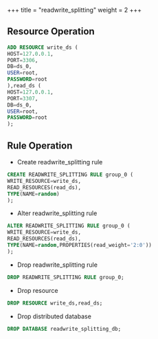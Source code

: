 +++
title = "readwrite_splitting"
weight = 2
+++

## Resource Operation

```sql
ADD RESOURCE write_ds (
HOST=127.0.0.1,
PORT=3306,
DB=ds_0,
USER=root,
PASSWORD=root
),read_ds (
HOST=127.0.0.1,
PORT=3307,
DB=ds_0,
USER=root,
PASSWORD=root
);
```

## Rule Operation

- Create readwrite_splitting rule

```sql
CREATE READWRITE_SPLITTING RULE group_0 (
WRITE_RESOURCE=write_ds,
READ_RESOURCES(read_ds),
TYPE(NAME=random)
);
```

- Alter readwrite_splitting rule

```sql
ALTER READWRITE_SPLITTING RULE group_0 (
WRITE_RESOURCE=write_ds,
READ_RESOURCES(read_ds),
TYPE(NAME=random,PROPERTIES(read_weight='2:0'))
);
```

- Drop readwrite_splitting rule

```sql
DROP READWRITE_SPLITTING RULE group_0;
```

- Drop resource

```sql
DROP RESOURCE write_ds,read_ds;
```

- Drop distributed database

```sql
DROP DATABASE readwrite_splitting_db;
```
